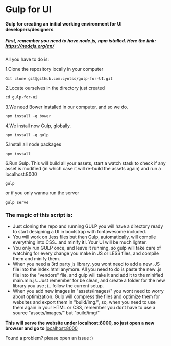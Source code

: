 # Gulp for UI
#### Gulp for creating an initial working environment for UI developers/designers

##### First, remember you need to have node.js, npm istalled. Here the link: https://nodejs.org/en/

All you have to do is:

1.Clone the repository locally in your computer
```
Git clone git@github.com:cyntss/gulp-for-UI.git
```
2.Locate ourselves in the directory just created
```
cd gulp-for-ui
```
3.We need Bower installed in our computer, and so we do.
```
npm install -g bower
```
4.We install now Gulp, globally.
```
npm install -g gulp
```
5.Install all node packages

```
npm install
```
6.Run Gulp. This will build all your assets, start a watch stask to check if any asset is modified (in which case it will re-build the assets again) and run a localhost:8000
```
gulp
```

or if you only wanna run the server
```
gulp serve
```


### The magic of this script is:
- Just cloning the repo and running GULP you will have a directory ready to start designing a UI in bootstrap with fontawesome included.
- You will work on .less files but then Gulp, automatically, will compile everything into CSS...and minify it!. Your UI will be much lighter.
- You only run GULP once, and leave it running, so gulp will take care of watching for every change you make in JS or LESS files, and compile them and minify them.
- When you need a 3rd party js library, you wont need to add a new .JS file into the index.html anymore. All you need to do is paste the new .js file into the "vendors" file, and gulp will take it and add it to the minified main.min.js. Just remember for be clean, and create a folder for the new library you use ;).. follow the current setup.
- When you add new images in "assets/images/" you wont need to worry about optimization. Gulp will compress the files and optimize them for websites and export them in "build/img/", so, when you need to use them again in your HTML or CSS, remember you dont have to use a source "assets/images/" but "build/img/"


**This will serve the website under localhost:8000, so just open a new browser and go to** [localhost:8000](http://localhost:8000)

Found a problem? please open an issue :)
